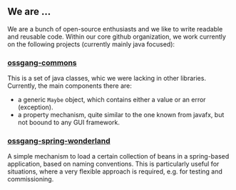 ## We are ...

We are a bunch of open-source enthusiasts and we like to write readable and reusable code. 
Within our core github organization, we work currently on the following projects (currently mainly java focused):

### [ossgang-commons](ossgang-commons)
This is a set of java classes, whic we were lacking in other libraries. Currently, the main components there are:
* a generic `Maybe` object, which contains either a value or an error (exception).
* a property mechanism, quite similar to the one known from javafx, but not boound to any GUI framework.


### [ossgang-spring-wonderland](ossgang-spring-wonderland)
A simple mechanism to load a certain collection of beans in a spring-based application, 
based on naming conventions. This is particularly useful for situations, where a very flexible 
approach is required, e.g. for testing and commissioning. 
